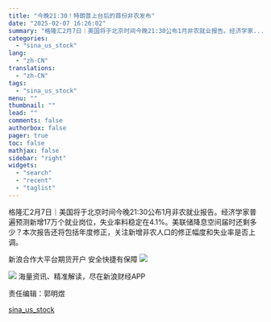 ```yaml
---
title: "今晚21:30！特朗普上台后的首份非农发布"
date: "2025-02-07 16:26:02"
summary: "格隆汇2月7日｜美国将于北京时间今晚21:30公布1月非农就业报告。经济学家..."
categories:
  - "sina_us_stock"
lang:
  - "zh-CN"
translations:
  - "zh-CN"
tags:
  - "sina_us_stock"
menu: ""
thumbnail: ""
lead: ""
comments: false
authorbox: false
pager: true
toc: false
mathjax: false
sidebar: "right"
widgets:
  - "search"
  - "recent"
  - "taglist"
---
```


格隆汇2月7日｜美国将于北京时间今晚21:30公布1月非农就业报告。经济学家普遍预测新增17万个就业岗位，失业率料稳定在4.1%。美联储降息空间届时还剩多少？本次报告还将包括年度修正，关注新增非农人口的修正幅度和失业率是否上调。



新浪合作大平台期货开户 安全快捷有保障
![](https://n.sinaimg.cn/finance/transform/340/w170h170/20220415/bd6a-a2376d5226aaa796dfdca62b1d9b1fcb.png)








![](//n.sinaimg.cn/finance/cece9e13/20240627/655959900_20240627.png)
海量资讯、精准解读，尽在新浪财经APP



责任编辑：郭明煜

[sina_us_stock](https://finance.sina.com.cn/stock/bxjj/2025-02-07/doc-ineisatw0457894.shtml)
